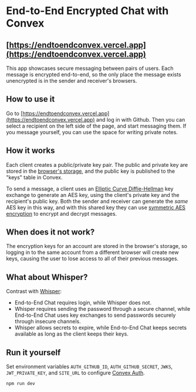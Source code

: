 # End-to-End Encrypted Chat with Convex

## [https://endtoendconvex.vercel.app](https://endtoendconvex.vercel.app)

This app showcases secure messaging between pairs of users.
Each message is encrypted end-to-end, so the only place the message exists
unencrypted is in the sender and receiver's browsers.

## How to use it

Go to [https://endtoendconvex.vercel.app](https://endtoendconvex.vercel.app)
and log in with Github. Then you can select a recipient on the left side of the
page, and start messaging them. If you message yourself, you can use the space
for writing private notes.

## How it works

Each client creates a public/private key pair. The public and private key are
stored in the
[browser's storage](https://developer.mozilla.org/en-US/docs/Web/API/IndexedDB_API),
and the public key is published to the "keys" table in Convex.

To send a message, a client uses an
[Elliptic Curve Diffie-Hellman](https://en.wikipedia.org/wiki/Elliptic-curve_Diffie%E2%80%93Hellman)
key exchange
to generate an AES key, using the client's private key and the recipient's
public key. Both the sender and receiver can generate the *same* AES key in this
way, and with this shared key they can use
[symmetric AES encryption](https://en.wikipedia.org/wiki/Advanced_Encryption_Standard)
to encrypt and decrypt messages.

## When does it not work?

The encryption keys for an account are stored in the browser's storage,
so logging in to the same account from a different browser will create new
keys, causing the user to lose access to all of their previous messages.

## What about Whisper?

Contrast with
[Whisper](https://stack.convex.dev/end-to-end-encryption-with-convex):

- End-to-End Chat requires login, while Whisper does not.
- Whisper requires sending the password through a secure channel, while End-to-End Chat uses key exchanges to send passwords securely through insecure channels.
- Whisper allows secrets to expire, while End-to-End Chat keeps secrets available as long as the client keeps their keys.

## Run it yourself

Set environment variables `AUTH_GITHUB_ID`, `AUTH_GITHUB_SECRET`, `JWKS`,
`JWT_PRIVATE_KEY`, and `SITE_URL` to configure
[Convex Auth](https://docs.convex.dev/auth/convex-auth).

```
npm run dev
```
